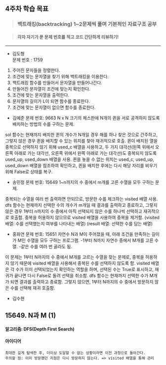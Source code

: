 ## 4주차 학습 목표
> ### 백트래킹(backtracking) 1~2문제씩 풀며 기본적인 자료구조 공부

> #### 각자 자기가 푼 문제 번호를 적고 코드 간단하게 리뷰하기! 

***
* 김도형    
문제 번호 : 1759
1. 주어진 문자들을 정렬한다.
2. 조건에 맞는 문자열을 찾기 위해 백트래킹을 이용한다.
3. 백트래킹 함수를 만들어서 문자열을 만들어나간다.
4. 만들어진 문자열이 조건에 맞는지 확인한다.
5. 조건에 맞는 문자열을 출력한다.
6. 문자열의 길이가 L이 되면 함수를 종료한다.
7. 조건에 맞는 문자열이 없으면 함수를 종료한다.
* 김예준
문제 번호: 9663
N x N 크기의 체스판에 N개의 퀸을 서로 공격하지 않도록 배치하는 방법의 수를 구하는 문제.

sol 함수는 현재까지 배치한 퀸의 개수가 N개일 경우 해를 하나 찾은 것으로 간주하고, 그렇지 않은 경우 퀸을 배치할 수 있는 위치를 찾아 재귀적으로 호출.
퀸이 배치된 열을 중복으로 선택하지 않기 위해 used_c 배열을 사용하고, 두 가지 대각선(왼쪽 위에서 오른쪽 아래로 가는 대각선, 오른쪽 위에서 왼쪽 아래로 가는 대각선)도 중복되지 않도록 used_up, used_down 배열을 사용.
퀸을 놓을 수 없는 위치는 used_c, used_up, used_down 배열을 참조하여 확인하고, 퀸을 배치한 후에는 다시 해당 자리를 비우기 위해 False로 상태를 복구.


* 송민정
문제 번호: 15649
1~n까지의 수 중에서 m개를 고른 수열을 모두 구하는 문제. 

중복되는 수열을 여러 번 출력하면 안되므로, 방문한 수를 체크하는 visited 배열 사용.
dfs 함수는 현재까지 선택한 수의 개수가 m개일 때 결과를 출력하고 종료하고, 그렇지 않은 경우 1부터 n까지의 수 중에서 아직 선택되지 않은 수를 하나씩 선택하고 재귀적으로 호출함. 중복을 허용하지 않으므로 visited 배열을 사용하여 중복을 제거함.
(visited 배열: 수를 선택했는지 여부를 나타내는 배열)
(result 배열: 선택한 수를 담는 배열)

* 홍화연
문제 번호: 15651
자연수 N과 M이 주어졌을 때, 아래 조건을 만족하는 길이가 M인 수열을 모두 구하는 프로그램.
-1부터 N까지 자연수 중에서 M개를 고른 수열.
-같은 수를 여러 번 골라도 됨.

이 문제는 1부터 N까지의 수 중에서 M개를 고르는 수열을 찾는 문제로, 중복을 허용하지 않기 때문에 visited 배열을 사용해서 중복된 수를 선택하지 않도록 함.
visited 배열은 각 수가 이미 선택되었는지 확인하는 역할을 하며, 선택된 수는 True로 표시하고, 재귀가 끝나면 다시 False로 돌려 선택을 취소함.
dfs 함수는 현재까지 선택한 수가 M개가 되면 결과를 출력하고 종료함. 그렇지 않으면, 1부터 N까지의 수 중에서 방문하지 않은 수를 선택해 재귀 호출함.

* 김수현
## 15649. N과 M (1)
#### 알고리즘: DFS(Depth First Search)
#### 아이디어
    최대한 깊게 탐색한 후, 더이상 도달할 수 없는 상황이라면 이전 과정으로 돌아간다.
    주의할 점: 이미 방문했던 지점은 다시 방문하지 않는다. => visited 배열을 통해 관리

    
  
